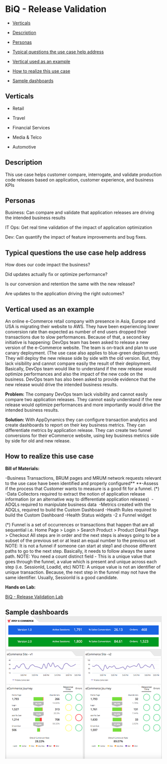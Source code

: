 BiQ - Release Validation
========================

-   [Verticals](#BiQ-ReleaseValidation-Verticals)

-   [Description](#BiQ-ReleaseValidation-Description)

-   [Personas](#BiQ-ReleaseValidation-Personas)

-   [Typical questions the use case help
    address](#BiQ-ReleaseValidation-Typicalquestionst)

-   [Vertical used as an
    example](#BiQ-ReleaseValidation-Verticalusedasane)

-   [How to realize this use
    case](#BiQ-ReleaseValidation-Howtorealizethisu)

-   [Sample dashboards](#BiQ-ReleaseValidation-Sampledashboards)

Verticals
---------

-   Retail

-   Travel

-   Financial Services

-   Media & Telco

-   Automotive

Description
-----------

This use case helps customer compare, interrogate, and validate
production code releases based on application, customer experience, and
business KPIs 

Personas
--------

Business: Can compare and validate that application releases are driving
the intended business results

IT Ops: Get real time validation of the impact of application
optimization

Dev: Can quantify the impact of feature improvements and bug fixes. 

Typical questions the use case help address
-------------------------------------------

How does our code impact the business?

Did updates actually fix or optimize performance?

Is our conversion and retention the same with the new release?

Are updates to the application driving the right outcomes?

Vertical used as an example
---------------------------

An online e-Commerce retail company with presence in Asia, Europe and
USA is migrating their website to AWS. They have been experiencing lower
conversion rate than expected as number of end users dropped their
transactions due to slow performances.
Because of that, a second key initiative is happening: DevOps team has
been asked to release a new version of the e-Commerce website. The team
is on-track and plan to use canary deployment. (The use case also
applies to blue-green deployment). They will deploy the new release side
by side with the old version. But, they lack visibility and cannot
compare easily the result of their deployment. Basically, DevOps team
would like to understand if the new release would optimize performances
and also the impact of the new code on the business. DevOps team has
also been asked to provide evidence that the new release would drive the
intended business results.

**Problem:**
The company DevOps team lack visibility and cannot easily compare two
application releases. They cannot easily understand if the new release
would optimize performances and more importantly would drive the
intended business results.  

**Solution:**
With AppDynamics they can configure transaction analytics and create
dashboards to report on their key business metrics. They can
differentiate metrics by application release.
They can create two funnel conversions for their eCommerce website,
using key business metrics side by side for old and new release.

How to realize this use case
----------------------------

**Bill of Materials:**

-Business Transactions, BRUM pages and MRUM network requests relevant to
the use case have been identified and properly configured**
**-Assess if the process that Customer wants to measure is a good fit
for a funnel. (*)
-Data Collectors required to extract the notion of application release
information (or an alternative way to differentiate application
releases) 
-ADQLs required to manipulate business data 
-Metrics created with the ADQLs, required to build the Custom Dashboard
-Health Rules required to build the Custom Dashboard
-Health Status widgets
-2 x Funnel widget

(*)
Funnel is a set of occurrences or transactions that happen that are all
sequential i.e. Home Page > Login > Search Product > Product Detail
Page > Checkout
All steps are in order and the next steps is always going to be a subset
of the previous set or at least an equal number to the previous set 
NOTE: It is not a funnel if someone can start at step1 and choose
different paths to go to the next step. Basically, it needs to follow
always the same path.
NOTE: You need a count distinct field - This is a unique value that goes
through the funnel, a value which is present and unique across each step
(i.e. SessionId, LoadId, etc)
NOTE: A unique value is not an identifier of unique transaction.
Because, the next step in the funnel may not have the same identifier.
Usually, SessionId is a good candidate.  

**Hands on Lab:**

[BiQ - Release Validation
Lab](file:../04_releasevalidationlab/releasevalidationlab.md)

Sample dashboards  ![](.//media/image1.png)
------------------------------------------
